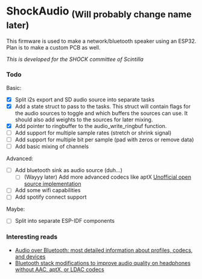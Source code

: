 # ShockAudio <sub>(Will probably change name later)</sub>

This firmware is used to make a network/bluetooth speaker using an ESP32. Plan is to make a custom PCB as well.

*This is developed for the SHOCK committee of Scintilla*

### Todo
Basic:
- [x] Split i2s export and SD audio source into separate tasks
- [x] Add a state struct to pass to the tasks. This struct will contain flags for the audio sources to toggle and which buffers the sources can use. It should also add weights to the sources for later mixing.
- [x] Add pointer to ringbuffer to the audio\_write\_ringbuf function.
- [ ] Add support for multiple sample rates (stretch or shrink signal)
- [ ] Add support for multiple bit per sample (pad with zeros or remove data)
- [ ] Add basic mixing of channels

Advanced:
- [ ] Add bluetooth sink as audio source (duh...)
    - [ ] (Wayyy later) Add more advanced codecs like aptX [Unofficial open source implementation](https://github.com/Arkq/openaptx)
- [ ] Add some wifi capabilities
- [ ] Add spotify connect support 

Maybe:
- [ ] Split into separate ESP-IDF components


### Interesting reads
- [Audio over Bluetooth: most detailed information about profiles, codecs, and devices](https://habr.com/en/post/456182/)
- [Bluetooth stack modifications to improve audio quality on headphones without AAC, aptX, or LDAC codecs](https://habr.com/en/post/456476/)
